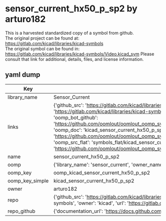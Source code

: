 # sensor_current_hx50_p_sp2 by arturo182  
This is a harvested standardized copy of a symbol from github.  
The original project can be found at:  
https://gitlab.com/kicad/libraries/kicad-symbols  
The original symbol can be found in:
https://gitlab.com/kicad/libraries/kicad-symbols/Video.kicad_sym
Please consult that link for additional, details, files, and license information.  
## yaml dump  
| Key | Value |  
| --- | --- |  
| library_name | Sensor_Current |  
| links | {'github_src': 'https://gitlab.com/kicad/libraries/kicad-symbols/Video.kicad_sym', 'github_src_repo': 'https://gitlab.com/kicad/libraries/kicad-symbols', 'oomp_bot': 'kicad_sensor_current_hx50_p_sp2/working', 'oomp_bot_github': 'https://github.com/oomlout/oomlout_oomp_symbol_bot/tree/main/kicad_sensor_current_hx50_p_sp2/working', 'oomp_doc': 'kicad_sensor_current_hx50_p_sp2/working', 'oomp_doc_github': 'https://github.com/oomlout/oomlout_oomp_symbol_doc/tree/main/kicad_sensor_current_hx50_p_sp2/working', 'oomp_src_flat': 'symbols_flat/kicad_sensor_current_hx50_p_sp2/working', 'oomp_src_flat_github': 'https://github.com/oomlout/oomlout_oomp_symbol_src/tree/main/kicad_sensor_current_hx50_p_sp2/working'} |  
| name | sensor_current_hx50_p_sp2 |  
| oomp | {'library_name': 'sensor_current', 'owner_name': 'kicad', 'symbol_name': 'sensor_current_hx50_p_sp2'} |  
| oomp_key | oomp_kicad_sensor_current_hx50_p_sp2 |  
| oomp_key_simple | kicad_sensor_current_hx50_p_sp2 |  
| owner | arturo182 |  
| repo | {'github_src': 'https://gitlab.com/kicad/libraries/kicad-symbols/Video.kicad_sym', 'name': 'libraries/kicad-symbols', 'owner': 'kicad', 'url': 'https://gitlab.com/kicad/libraries/kicad-symbols'} |  
| repo_github | {'documentation_url': 'https://docs.github.com/rest/repos/repos#get-a-repository', 'message': 'Not Found'} |  

